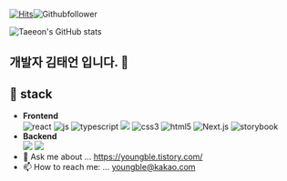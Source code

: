 [![Hits](https://hits.seeyoufarm.com/api/count/incr/badge.svg?url=https%3A%2F%2Fgithub.com%2FTaeeon-kim&count_bg=%2379C83D&title_bg=%23555555&icon=&icon_color=%23E7E7E7&title=total+&edge_flat=false)](https://hits.seeyoufarm.com)![Githubfollower](https://img.shields.io/github/followers/Taeeon-kim?style=social)

![Taeeon's GitHub stats](https://github-readme-stats.vercel.app/api?username=Taeeon-kim&show_icons=true&theme=radical)

## 개발자 김태언 입니다. 👋 

<!--
**Taeeon-kim/Taeeon-kim** is a ✨ _special_ ✨ repository because its `README.md` (this file) appears on your GitHub profile.
-->

## 🌱 stack
-  <strong>Frontend</strong><br />
    ![react](https://img.shields.io/badge/react-35BDB2?style=flat&logo=react&logoColor=white)  ![js](https://img.shields.io/badge/javascript-FFFF00?style=flat&logo=javascript&logoColor=white) ![typescript](https://img.shields.io/badge/typescript-3178C6?style=flat&logo=typescript&logoColor=white) <img src="https://img.shields.io/badge/Vue.js-4FC08D?style=flat-square&logo=Vue.js&logoColor=white"/>  ![css3](https://img.shields.io/badge/css3-4682B4?style=flat&logo=css3&logoColor=white)  ![html5](https://img.shields.io/badge/html5-FF8C00?style=flat&logo=html5&logoColor=white) ![Next.js](https://img.shields.io/badge/Next.js-000000?style=flat&logo=next.js&logoColor=white) ![storybook](https://img.shields.io/badge/Storybook-FF4785?style=flat&logo=storybook&logoColor=white) <br />
- <strong>Backend</strong><br />
 <img src="https://img.shields.io/badge/java-007396?style=flat-square&logo=java&logoColor=white"/> <img src="https://img.shields.io/badge/Spring-6DB33F?style=flat-square&logo=Spring&logoColor=white"/>
- 💬 Ask me about ... https://youngble.tistory.com/
- 📫 How to reach me: ... youngble@kakao.com

